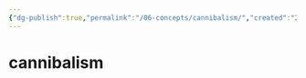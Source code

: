 ```yaml
---
{"dg-publish":true,"permalink":"/06-concepts/cannibalism/","created":"2024-12-23T11:25:11.000-06:00","updated":"2024-12-26T08:30:52.496-06:00"}
---
```


# cannibalism